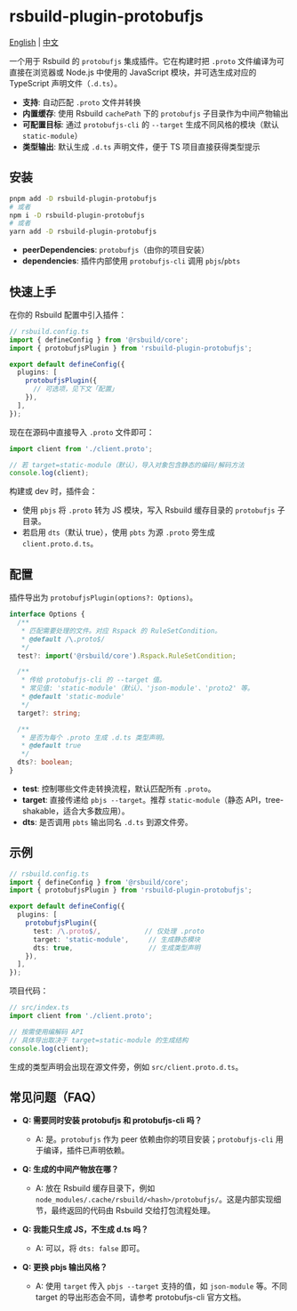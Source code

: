 # rsbuild-plugin-protobufjs

[English](README.md) | [中文](README.zh.md)

一个用于 Rsbuild 的 `protobufjs` 集成插件。它在构建时把 `.proto` 文件编译为可直接在浏览器或 Node.js 中使用的 JavaScript 模块，并可选生成对应的 TypeScript 声明文件（`.d.ts`）。

- **支持**: 自动匹配 `.proto` 文件并转换
- **内置缓存**: 使用 Rsbuild `cachePath` 下的 `protobufjs` 子目录作为中间产物输出
- **可配置目标**: 通过 `protobufjs-cli` 的 `--target` 生成不同风格的模块（默认 `static-module`）
- **类型输出**: 默认生成 `.d.ts` 声明文件，便于 TS 项目直接获得类型提示

## 安装

```bash
pnpm add -D rsbuild-plugin-protobufjs
# 或者
npm i -D rsbuild-plugin-protobufjs
# 或者
yarn add -D rsbuild-plugin-protobufjs
```

- **peerDependencies**: `protobufjs`（由你的项目安装）
- **dependencies**: 插件内部使用 `protobufjs-cli` 调用 `pbjs`/`pbts`

## 快速上手

在你的 Rsbuild 配置中引入插件：

```ts
// rsbuild.config.ts
import { defineConfig } from '@rsbuild/core';
import { protobufjsPlugin } from 'rsbuild-plugin-protobufjs';

export default defineConfig({
  plugins: [
    protobufjsPlugin({
      // 可选项，见下文「配置」
    }),
  ],
});
```

现在在源码中直接导入 `.proto` 文件即可：

```ts
import client from './client.proto';

// 若 target=static-module（默认），导入对象包含静态的编码/解码方法
console.log(client);
```

构建或 dev 时，插件会：
- 使用 `pbjs` 将 `.proto` 转为 JS 模块，写入 Rsbuild 缓存目录的 `protobufjs` 子目录。
- 若启用 `dts`（默认 true），使用 `pbts` 为源 `.proto` 旁生成 `client.proto.d.ts`。

## 配置

插件导出为 `protobufjsPlugin(options?: Options)`。

```ts
interface Options {
  /**
   * 匹配需要处理的文件。对应 Rspack 的 RuleSetCondition。
   * @default /\.proto$/
   */
  test?: import('@rsbuild/core').Rspack.RuleSetCondition;

  /**
   * 传给 protobufjs-cli 的 --target 值。
   * 常见值: 'static-module'（默认）、'json-module'、'proto2' 等。
   * @default 'static-module'
   */
  target?: string;

  /**
   * 是否为每个 .proto 生成 .d.ts 类型声明。
   * @default true
   */
  dts?: boolean;
}
```

- **test**: 控制哪些文件走转换流程，默认匹配所有 `.proto`。
- **target**: 直接传递给 `pbjs --target`。推荐 `static-module`（静态 API，tree-shakable，适合大多数应用）。
- **dts**: 是否调用 `pbts` 输出同名 `.d.ts` 到源文件旁。

## 示例

```ts
// rsbuild.config.ts
import { defineConfig } from '@rsbuild/core';
import { protobufjsPlugin } from 'rsbuild-plugin-protobufjs';

export default defineConfig({
  plugins: [
    protobufjsPlugin({
      test: /\.proto$/,           // 仅处理 .proto
      target: 'static-module',     // 生成静态模块
      dts: true,                   // 生成类型声明
    }),
  ],
});
```

项目代码：

```ts
// src/index.ts
import client from './client.proto';

// 按需使用编解码 API
// 具体导出取决于 target=static-module 的生成结构
console.log(client);
```

生成的类型声明会出现在源文件旁，例如 `src/client.proto.d.ts`。

## 常见问题（FAQ）

- **Q: 需要同时安装 protobufjs 和 protobufjs-cli 吗？**
  - A: 是。`protobufjs` 作为 peer 依赖由你的项目安装；`protobufjs-cli` 用于编译，插件已声明依赖。

- **Q: 生成的中间产物放在哪？**
  - A: 放在 Rsbuild 缓存目录下，例如 `node_modules/.cache/rsbuild/<hash>/protobufjs/`。这是内部实现细节，最终返回的代码由 Rsbuild 交给打包流程处理。

- **Q: 我能只生成 JS，不生成 d.ts 吗？**
  - A: 可以，将 `dts: false` 即可。

- **Q: 更换 pbjs 输出风格？**
  - A: 使用 `target` 传入 `pbjs --target` 支持的值，如 `json-module` 等。不同 target 的导出形态会不同，请参考 protobufjs-cli 官方文档。
